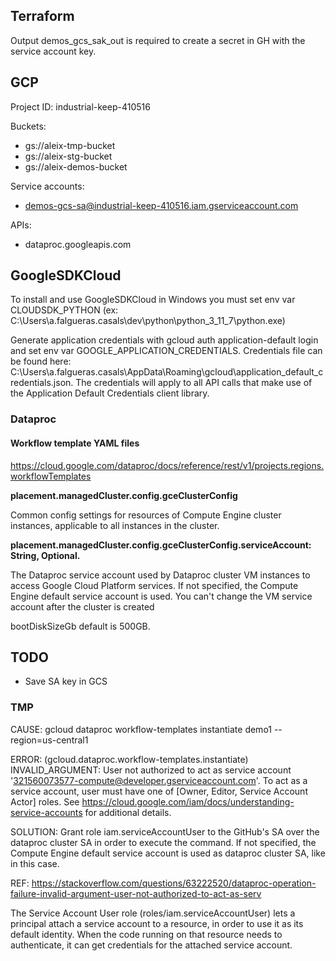 ## Terraform
Output demos_gcs_sak_out is required to create a secret in GH with the service account key.

## GCP
Project ID: industrial-keep-410516

Buckets:
- gs://aleix-tmp-bucket
- gs://aleix-stg-bucket
- gs://aleix-demos-bucket

Service accounts:
- demos-gcs-sa@industrial-keep-410516.iam.gserviceaccount.com

APIs:
- dataproc.googleapis.com

## GoogleSDKCloud

To install and use GoogleSDKCloud in Windows you must set env var CLOUDSDK_PYTHON (ex: C:\Users\a.falgueras.casals\dev\python\python_3_11_7\python.exe)

Generate application credentials with gcloud auth application-default login and set env var GOOGLE_APPLICATION_CREDENTIALS.
Credentials file can be found here: C:\Users\a.falgueras.casals\AppData\Roaming\gcloud\application_default_credentials.json.
The credentials will apply to all API calls that make use of the Application Default Credentials client library.

### Dataproc
#### Workflow template YAML files
https://cloud.google.com/dataproc/docs/reference/rest/v1/projects.regions.workflowTemplates

**placement.managedCluster.config.gceClusterConfig**

Common config settings for resources of Compute Engine cluster instances, applicable to all instances in the cluster.

**placement.managedCluster.config.gceClusterConfig.serviceAccount: String, Optional.**

The Dataproc service account used by Dataproc cluster VM instances to access Google Cloud Platform services. If not specified, the Compute Engine default service account is used. You can't change the VM service account after the cluster is created

bootDiskSizeGb default is 500GB.

## TODO
- Save SA key in GCS

### TMP

CAUSE: gcloud dataproc workflow-templates instantiate demo1 --region=us-central1

ERROR: (gcloud.dataproc.workflow-templates.instantiate) INVALID_ARGUMENT: User not authorized to act as service account '321560073577-compute@developer.gserviceaccount.com'. To act as a service account, user must have one of [Owner, Editor, Service Account Actor] roles. See https://cloud.google.com/iam/docs/understanding-service-accounts for additional details.

SOLUTION: Grant role iam.serviceAccountUser to the GitHub's SA over the dataproc cluster SA in order to execute the command. If not specified, the Compute Engine default service account is used as dataproc cluster SA, like in this case.

REF: https://stackoverflow.com/questions/63222520/dataproc-operation-failure-invalid-argument-user-not-authorized-to-act-as-serv

The Service Account User role (roles/iam.serviceAccountUser) lets a principal attach a service account to a resource, in order to use it as its default identity. When the code running on that resource needs to authenticate, it can get credentials for the attached service account. 
